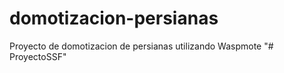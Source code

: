 # domotizacion-persianas
Proyecto de domotizacion de persianas utilizando Waspmote
"# ProyectoSSF" 
